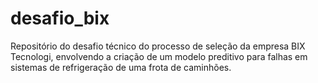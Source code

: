 # desafio_bix
Repositório do desafio técnico do processo de seleção da empresa BIX Tecnologi, envolvendo a criação de um modelo preditivo para falhas em sistemas de refrigeração de uma frota de caminhões.
